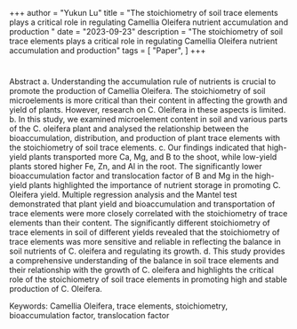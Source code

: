 +++
author = "Yukun Lu"
title = "The stoichiometry of soil trace elements plays a critical role in regulating Camellia Oleifera nutrient accumulation and production "
date = "2023-09-23"
description = "The stoichiometry of soil trace elements plays a critical role in regulating Camellia Oleifera nutrient accumulation and production"
tags = [
    "Paper",
]
+++

#
Abstract 
a. Understanding the accumulation rule of nutrients is crucial to promote the production of Camellia Oleifera. The stoichiometry of soil microelements is more critical than their content in affecting the growth and yield of plants. However, research on C. Oleifera in these aspects is limited. 
b. In this study, we examined microelement content in soil and various parts of the C. oleifera plant and analysed the relationship between the bioaccumulation, distribution, and production of plant trace elements with the stoichiometry of soil trace elements. 
c. Our findings indicated that high-yield plants transported more Ca, Mg, and B to the shoot, while low-yield plants stored higher Fe, Zn, and Al in the root. The significantly lower bioaccumulation factor and translocation factor of B and Mg in the high-yield plants highlighted the importance of nutrient storage in promoting C. Oleifera yield. Multiple regression analysis and the Mantel test demonstrated that plant yield and bioaccumulation and transportation of trace elements were more closely correlated with the stoichiometry of trace elements than their content. The significantly different stoichiometry of trace elements in soil of different yields revealed that the stoichiometry of trace elements was more sensitive and reliable in reflecting the balance in soil nutrients of C. oleifera and regulating its growth. 
d. This study provides a comprehensive understanding of the balance in soil trace elements and their relationship with the growth of C. oleifera and highlights the critical role of the stoichiometry of soil trace elements in promoting high and stable production of C. Oleifera.

Keywords: Camellia Oleifera, trace elements, stoichiometry, bioaccumulation factor, translocation factor



